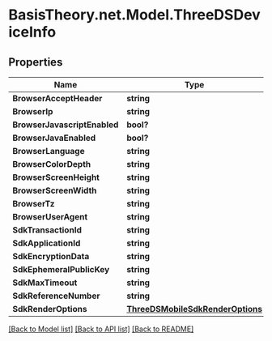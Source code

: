 # BasisTheory.net.Model.ThreeDSDeviceInfo

## Properties

Name | Type | Description | Notes
------------ | ------------- | ------------- | -------------
**BrowserAcceptHeader** | **string** |  | [optional] 
**BrowserIp** | **string** |  | [optional] 
**BrowserJavascriptEnabled** | **bool?** |  | [optional] 
**BrowserJavaEnabled** | **bool?** |  | [optional] 
**BrowserLanguage** | **string** |  | [optional] 
**BrowserColorDepth** | **string** |  | [optional] 
**BrowserScreenHeight** | **string** |  | [optional] 
**BrowserScreenWidth** | **string** |  | [optional] 
**BrowserTz** | **string** |  | [optional] 
**BrowserUserAgent** | **string** |  | [optional] 
**SdkTransactionId** | **string** |  | [optional] 
**SdkApplicationId** | **string** |  | [optional] 
**SdkEncryptionData** | **string** |  | [optional] 
**SdkEphemeralPublicKey** | **string** |  | [optional] 
**SdkMaxTimeout** | **string** |  | [optional] 
**SdkReferenceNumber** | **string** |  | [optional] 
**SdkRenderOptions** | [**ThreeDSMobileSdkRenderOptions**](ThreeDSMobileSdkRenderOptions.md) |  | [optional] 

[[Back to Model list]](../README.md#documentation-for-models) [[Back to API list]](../README.md#documentation-for-api-endpoints) [[Back to README]](../README.md)

